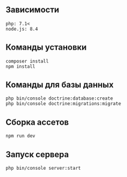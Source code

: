 ## Зависимости
    php: 7.1<
    node.js: 8.4

## Команды установки
    composer install
    npm install

## Команды для базы данных
    php bin/console doctrine:database:create
    php bin/console doctrine:migrations:migrate

## Сборка ассетов
    npm run dev

## Запуск сервера
    php bin/console server:start

